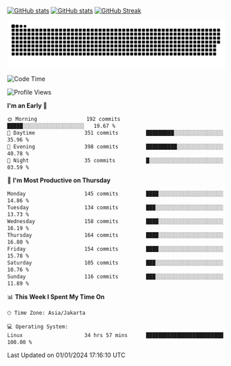[![GitHub stats](https://github-readme-stats.vercel.app/api?username=aurelioklv&card_width=500&show_icons=true&rank_icon=github&theme=solarized-dark#gh-dark-mode-only)](https://github.com/anuraghazra/github-readme-stats#gh-dark-mode-only)
[![GitHub stats](https://github-readme-stats.vercel.app/api?username=aurelioklv&card_width=500&show_icons=true&rank_icon=github&theme=buefy#gh-light-mode-only)](https://github.com/anuraghazra/github-readme-stats#gh-light-mode-only)
[![GitHub Streak](https://streak-stats.demolab.com/?user=aurelioklv&card_width=336&theme=solarized-dark)](https://git.io/streak-stats)

<picture>
  <source media="(prefers-color-scheme: dark)" srcset="https://raw.githubusercontent.com/aurelioklv/aurelioklv/snake-output/github-contribution-grid-snake-dark.svg">
  <source media="(prefers-color-scheme: light)" srcset="https://raw.githubusercontent.com/aurelioklv/aurelioklv/snake-output/github-contribution-grid-snake.svg">
  <img alt="github contribution grid snake animation" src="https://raw.githubusercontent.com/aurelioklv/aurelioklv/snake-output/github-contribution-grid-snake.svg">
</picture>

<!--START_SECTION:waka-->
![Code Time](http://img.shields.io/badge/Code%20Time-386%20hrs%207%20mins-blue)

![Profile Views](http://img.shields.io/badge/Profile%20Views-63-blue)

**I'm an Early 🐤** 

```text
🌞 Morning                192 commits         █████░░░░░░░░░░░░░░░░░░░░   19.67 % 
🌆 Daytime                351 commits         █████████░░░░░░░░░░░░░░░░   35.96 % 
🌃 Evening                398 commits         ██████████░░░░░░░░░░░░░░░   40.78 % 
🌙 Night                  35 commits          █░░░░░░░░░░░░░░░░░░░░░░░░   03.59 % 
```
📅 **I'm Most Productive on Thursday** 

```text
Monday                   145 commits         ████░░░░░░░░░░░░░░░░░░░░░   14.86 % 
Tuesday                  134 commits         ███░░░░░░░░░░░░░░░░░░░░░░   13.73 % 
Wednesday                158 commits         ████░░░░░░░░░░░░░░░░░░░░░   16.19 % 
Thursday                 164 commits         ████░░░░░░░░░░░░░░░░░░░░░   16.80 % 
Friday                   154 commits         ████░░░░░░░░░░░░░░░░░░░░░   15.78 % 
Saturday                 105 commits         ███░░░░░░░░░░░░░░░░░░░░░░   10.76 % 
Sunday                   116 commits         ███░░░░░░░░░░░░░░░░░░░░░░   11.89 % 
```


📊 **This Week I Spent My Time On** 

```text
🕑︎ Time Zone: Asia/Jakarta

💻 Operating System: 
Linux                    34 hrs 57 mins      █████████████████████████   100.00 % 
```


 Last Updated on 01/01/2024 17:16:10 UTC
<!--END_SECTION:waka-->
